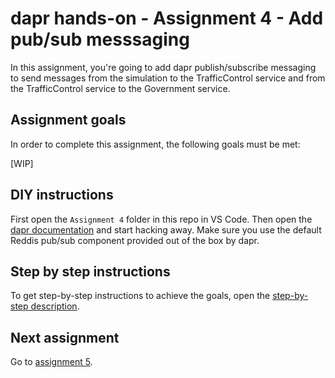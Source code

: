 # dapr hands-on - Assignment 4 - Add pub/sub messsaging

In this assignment, you're going to add dapr publish/subscribe messaging to send messages from the simulation to the TrafficControl service and from the TrafficControl service to the Government service.

## Assignment goals

In order to complete this assignment, the following goals must be met:

[WIP]

## DIY instructions

First open the `Assignment 4` folder in this repo in VS Code. Then open the [dapr documentation](https://github.com/dapr/docs) and start hacking away. Make sure you use the default Reddis pub/sub component provided out of the box by dapr.

## Step by step instructions

To get step-by-step instructions to achieve the goals, open the [step-by-step description](step-by-step.md).

## Next assignment

Go to [assignment 5](../Assignment05/README.md).
